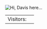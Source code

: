 ![Hi, Davis here...](https://readme-typing-svg.herokuapp.com?font=monaco&color=00e30c&size=36&vCenter=true&lines=Hi%2C+Davis+here...;Hola%2C+Davis+aquí...;Bonjour%2C+Davis+ici...;Hallo%2C+Davis+hier...;Ciao%2C+Davis+qui...;Привет%2C+Дэвис+здесь...;こんにちは、デイビスです...;你好，戴维斯在这里...;Mambo%2C+Davis+hapa...)
<table>
  <tr>
    <td>Visitors: </td>
    <td><img src="https://profile-counter.glitch.me/tibendadavis/count.svg" alt="" /></td>
  </tr>
</table>




